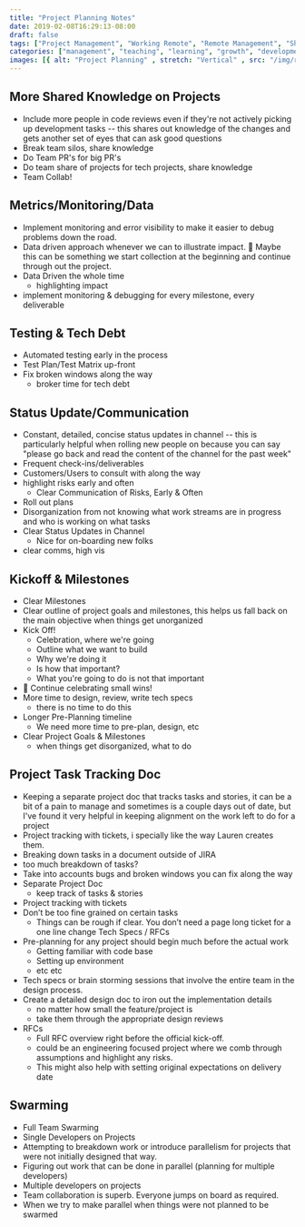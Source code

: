```yaml
---
title: "Project Planning Notes"
date: 2019-02-08T16:29:13-08:00
draft: false
tags: ["Project Management", "Working Remote", "Remote Management", "Shelter In Place"]
categories: ["management", "teaching", "learning", "growth", "development","classes","Work From Home", "WFH"]
images: [{ alt: "Project Planning" , stretch: "Vertical" , src: "/img/remote-employee.jpg" }]
---
```


## More Shared Knowledge on Projects
- Include more people in code reviews even if they're not actively picking up development tasks -- this shares out knowledge of the changes and gets another set of eyes that can ask good questions
- Break team silos, share knowledge
- Do Team PR's for big PR's
- Do team share of projects for tech projects, share knowledge
- Team Collab!

## Metrics/Monitoring/Data
- Implement monitoring and error visibility to make it easier to debug problems down the road.
- Data driven approach whenever we can to illustrate impact. 🤔 Maybe this can be something we start collection at the beginning and continue through out the project.
- Data Driven the whole time
    - highlighting impact
- implement monitoring & debugging for every milestone, every deliverable

## Testing & Tech Debt
- Automated testing early in the process
- Test Plan/Test Matrix up-front
- Fix broken windows along the way
    - broker time for tech debt

## Status Update/Communication
- Constant, detailed, concise status updates in channel -- this is particularly helpful when rolling new people on because you can say "please go back and read the content of the channel for the past week"
- Frequent check-ins/deliverables
- Customers/Users to consult with along the way
- highlight risks early and often
    - Clear Communication of Risks, Early & Often
- Roll out plans
- Disorganization from not knowing what work streams are in progress and who is working on what tasks
- Clear Status Updates in Channel
    - Nice for on-boarding new folks
- clear comms, high vis

## Kickoff & Milestones
- Clear Milestones
- Clear outline of project goals and milestones, this helps us fall back on the main objective when things get unorganized
- Kick Off!
    - Celebration, where we're going
    - Outline what we want to build
    - Why we're doing it
    - Is how that important?
    - What you're going to do is not that important
- 🎉 Continue celebrating small wins!
- More time to design, review, write tech specs
    - there is no time to do this
- Longer Pre-Planning timeline
    - We need more time to pre-plan, design, etc
- Clear Project Goals & Milestones
    - when things get disorganized, what to do

## Project Task Tracking Doc
- Keeping a separate project doc that tracks tasks and stories, it can be a bit of a pain to manage and sometimes is a couple days out of date, but I've found it very helpful in keeping alignment on the work left to do for a project
- Project tracking with tickets, i specially like the way Lauren creates them.
- Breaking down tasks in a document outside of JIRA
- too much breakdown of tasks?
- Take into accounts bugs and broken windows you can fix along the way
- Separate Project Doc
    - keep track of tasks & stories
- Project tracking with tickets
- Don’t be too fine grained on certain tasks
    - Things can be rough if clear. You don’t need a page long ticket for a one line change
 Tech Specs / RFCs
- Pre-planning for any project should begin much before the actual work
    - Getting familiar with code base
    - Setting up environment
    - etc etc
- Tech specs or brain storming sessions that involve the entire team in the design process.
- Create a detailed design doc to iron out the implementation details
    - no matter how small the feature/project is
    - take them through the appropriate design reviews
- RFCs
    - Full RFC overview right before the official kick-off.
    - could be an engineering focused project where we comb through assumptions and highlight any risks.
    - This might also help with setting original expectations on delivery date

## Swarming
- Full Team Swarming
- Single Developers on Projects
- Attempting to breakdown work or introduce parallelism for projects that were not initially designed that way.
- Figuring out work that can be done in parallel (planning for multiple developers)
- Multiple developers on projects
- Team collaboration is superb. Everyone jumps on board as required.
- When we try to make parallel when things were not planned to be swarmed
